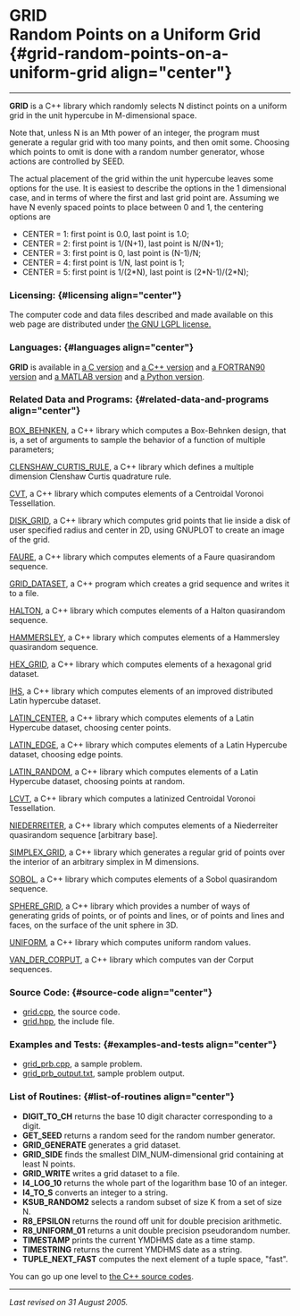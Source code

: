 GRID\
Random Points on a Uniform Grid {#grid-random-points-on-a-uniform-grid align="center"}
===============================

------------------------------------------------------------------------

**GRID** is a C++ library which randomly selects N distinct points on a
uniform grid in the unit hypercube in M-dimensional space.

Note that, unless N is an Mth power of an integer, the program must
generate a regular grid with too many points, and then omit some.
Choosing which points to omit is done with a random number generator,
whose actions are controlled by SEED.

The actual placement of the grid within the unit hypercube leaves some
options for the use. It is easiest to describe the options in the 1
dimensional case, and in terms of where the first and last grid point
are. Assuming we have N evenly spaced points to place between 0 and 1,
the centering options are

-   CENTER = 1: first point is 0.0, last point is 1.0;
-   CENTER = 2: first point is 1/(N+1), last point is N/(N+1);
-   CENTER = 3: first point is 0, last point is (N-1)/N;
-   CENTER = 4: first point is 1/N, last point is 1;
-   CENTER = 5: first point is 1/(2\*N), last point is (2\*N-1)/(2\*N);

### Licensing: {#licensing align="center"}

The computer code and data files described and made available on this
web page are distributed under [the GNU LGPL
license.](../../txt/gnu_lgpl.txt)

### Languages: {#languages align="center"}

**GRID** is available in [a C version](../../c_src/grid/grid.html) and
[a C++ version](../../cpp_src/grid/grid.html) and [a FORTRAN90
version](../../f_src/grid/grid.html) and [a MATLAB
version](../../m_src/grid/grid.html) and [a Python
version](../../py_src/grid/grid.html).

### Related Data and Programs: {#related-data-and-programs align="center"}

[BOX\_BEHNKEN](../../cpp_src/box_behnken/box_behnken.html), a C++
library which computes a Box-Behnken design, that is, a set of arguments
to sample the behavior of a function of multiple parameters;

[CLENSHAW\_CURTIS\_RULE](../../cpp_src/clenshaw_curtis_rule/clenshaw_curtis_rule.html),
a C++ library which defines a multiple dimension Clenshaw Curtis
quadrature rule.

[CVT](../../cpp_src/cvt/cvt.html), a C++ library which computes elements
of a Centroidal Voronoi Tessellation.

[DISK\_GRID](../../cpp_src/disk_grid/disk_grid.html), a C++ library
which computes grid points that lie inside a disk of user specified
radius and center in 2D, using GNUPLOT to create an image of the grid.

[FAURE](../../cpp_src/faure/faure.html), a C++ library which computes
elements of a Faure quasirandom sequence.

[GRID\_DATASET](../../cpp_src/grid_dataset/grid_dataset.html), a C++
program which creates a grid sequence and writes it to a file.

[HALTON](../../cpp_src/halton/halton.html), a C++ library which computes
elements of a Halton quasirandom sequence.

[HAMMERSLEY](../../cpp_src/hammersley/hammersley.html), a C++ library
which computes elements of a Hammersley quasirandom sequence.

[HEX\_GRID](../../cpp_src/hex_grid/hex_grid.html), a C++ library which
computes elements of a hexagonal grid dataset.

[IHS](../../cpp_src/ihs/ihs.html), a C++ library which computes elements
of an improved distributed Latin hypercube dataset.

[LATIN\_CENTER](../../cpp_src/latin_center/latin_center.html), a C++
library which computes elements of a Latin Hypercube dataset, choosing
center points.

[LATIN\_EDGE](../../cpp_src/latin_edge/latin_edge.html), a C++ library
which computes elements of a Latin Hypercube dataset, choosing edge
points.

[LATIN\_RANDOM](../../cpp_src/latin_random/latin_random.html), a C++
library which computes elements of a Latin Hypercube dataset, choosing
points at random.

[LCVT](../../cpp_src/lcvt/lcvt.html), a C++ library which computes a
latinized Centroidal Voronoi Tessellation.

[NIEDERREITER](../../cpp_src/niederreiter/niederreiter.html), a C++
library which computes elements of a Niederreiter quasirandom sequence
\[arbitrary base\].

[SIMPLEX\_GRID](../../cpp_src/simplex_grid/simplex_grid.html), a C++
library which generates a regular grid of points over the interior of an
arbitrary simplex in M dimensions.

[SOBOL](../../cpp_src/sobol/sobol.html), a C++ library which computes
elements of a Sobol quasirandom sequence.

[SPHERE\_GRID](../../cpp_src/sphere_grid/sphere_grid.html), a C++
library which provides a number of ways of generating grids of points,
or of points and lines, or of points and lines and faces, on the surface
of the unit sphere in 3D.

[UNIFORM](../../cpp_src/uniform/uniform.html), a C++ library which
computes uniform random values.

[VAN\_DER\_CORPUT](../../cpp_src/van_der_corput/van_der_corput.html), a
C++ library which computes van der Corput sequences.

### Source Code: {#source-code align="center"}

-   [grid.cpp](grid.cpp), the source code.
-   [grid.hpp](grid.hpp), the include file.

### Examples and Tests: {#examples-and-tests align="center"}

-   [grid\_prb.cpp](grid_prb.cpp), a sample problem.
-   [grid\_prb\_output.txt](grid_prb_output.txt), sample problem output.

### List of Routines: {#list-of-routines align="center"}

-   **DIGIT\_TO\_CH** returns the base 10 digit character corresponding
    to a digit.
-   **GET\_SEED** returns a random seed for the random number generator.
-   **GRID\_GENERATE** generates a grid dataset.
-   **GRID\_SIDE** finds the smallest DIM\_NUM-dimensional grid
    containing at least N points.
-   **GRID\_WRITE** writes a grid dataset to a file.
-   **I4\_LOG\_10** returns the whole part of the logarithm base 10 of
    an integer.
-   **I4\_TO\_S** converts an integer to a string.
-   **KSUB\_RANDOM2** selects a random subset of size K from a set of
    size N.
-   **R8\_EPSILON** returns the round off unit for double precision
    arithmetic.
-   **R8\_UNIFORM\_01** returns a unit double precision pseudorandom
    number.
-   **TIMESTAMP** prints the current YMDHMS date as a time stamp.
-   **TIMESTRING** returns the current YMDHMS date as a string.
-   **TUPLE\_NEXT\_FAST** computes the next element of a tuple space,
    "fast".

You can go up one level to [the C++ source codes](../cpp_src.html).

------------------------------------------------------------------------

*Last revised on 31 August 2005.*
